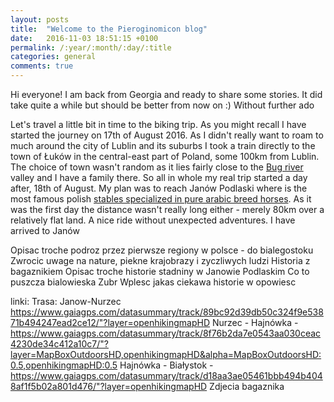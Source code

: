```yaml
---
layout: posts
title:  "Welcome to the Pieroginomicon blog"
date:   2016-11-03 18:51:15 +0100
permalink: /:year/:month/:day/:title
categories: general
comments: true
---
```


Hi everyone! I am back from Georgia and ready to share some stories. It did take quite a while but should be better from now on :) Without further ado 

Let's travel a little bit in time to the biking trip. As you might recall I have started the journey on 17th of August 2016. As I didn't really want to roam to much around the city of Lublin and its suburbs I took a train directly to the town of Łuków in the central-east part of Poland, some 100km from Lublin. The choice of town wasn't random as it lies fairly close to the <a href="https://en.wikipedia.org/wiki/Bug_River">Bug river</a> valley and I have a family there. So all in whole my real trip started a day after, 18th of August. My plan was to reach Janów Podlaski where is the most famous polish <a href="http://www.janow.arabians.pl/en/">stables specialized in pure arabic breed horses</a>. As it was the first day the distance wasn't really long either - merely 80km over a relatively flat land. A nice ride without unexpected adventures. I have arrived to Janów 

Opisac troche podroz przez pierwsze regiony w polsce - do bialegostoku
Zwrocic uwage na nature, piekne krajobrazy i zyczliwych ludzi
Historia z bagaznikiem
Opisac troche historie stadniny w Janowie Podlaskim
Co to puszcza bialowieska
Zubr
Wplesc jakas ciekawa historie w opowiesc

linki:
Trasa: 
Janow-Nurzec https://www.gaiagps.com/datasummary/track/89bc92d39db50c324f9e53871b494247ead2ce12/"?layer=openhikingmapHD
Nurzec - Hajnówka - https://www.gaiagps.com/datasummary/track/8f76b2da7e0543aa030ceac4230de34c412a10c7/"?layer=MapBoxOutdoorsHD,openhikingmapHD&alpha=MapBoxOutdoorsHD:0.5,openhikingmapHD:0.5
Hajnówka - Białystok - https://www.gaiagps.com/datasummary/track/d18aa3ae05461bbb494b4048af1f5b02a801d476/"?layer=openhikingmapHD
Zdjecia bagaznika
